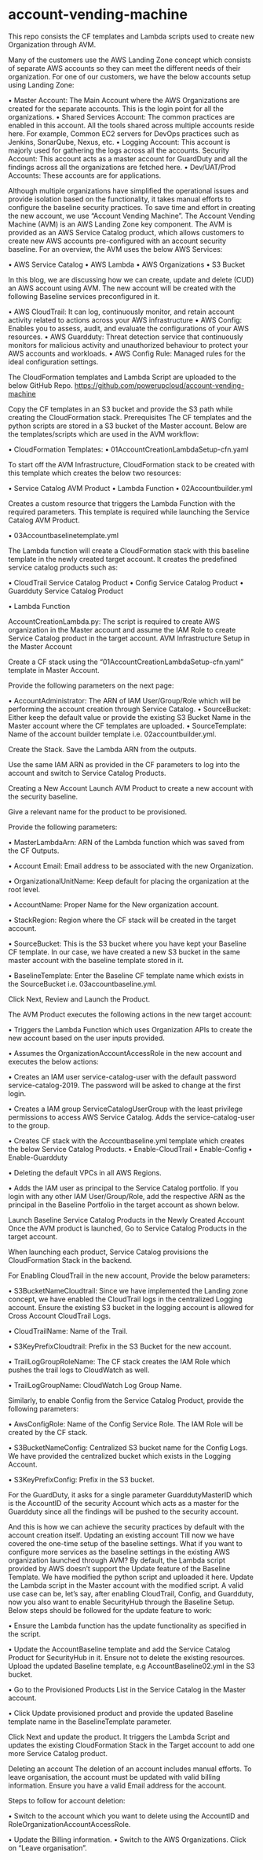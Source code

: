 # account-vending-machine
This repo consists the CF templates and Lambda scripts used to create new Organization through AVM.

Many of the customers use the AWS Landing Zone concept which consists of separate AWS accounts so they can meet the different needs of their organization. For one of our customers, we have the below accounts setup using Landing Zone:

•	Master Account: The Main Account where the AWS Organizations are created for the separate accounts. This is the login point for all the organizations.
•	Shared Services Account: The common practices are enabled in this account. All the tools shared across multiple accounts reside here. For example, Common EC2 servers for DevOps practices such as Jenkins, SonarQube, Nexus, etc.
•	Logging Account: This account is majorly used for gathering the logs across all the accounts. Security Account: This account acts as a master account for GuardDuty and all the findings across all the organizations are fetched here.
•	Dev/UAT/Prod Accounts: These accounts are for applications.

Although multiple organizations have simplified the operational issues and provide isolation based on the functionality, it takes manual efforts to configure the baseline security practices. To save time and effort in creating the new account, we use “Account Vending Machine”. The Account Vending Machine (AVM) is an AWS Landing Zone key component. The AVM is provided as an AWS Service Catalog product, which allows customers to create new AWS accounts pre-configured with an account security baseline. For an overview, the AVM uses the below AWS Services:

•	AWS Service Catalog
•	AWS Lambda
•	AWS Organizations
•	S3 Bucket

In this blog, we are discussing how we can create, update and delete (CUD) an AWS account using AVM. The new account will be created with the following Baseline services preconfigured in it.

•	AWS CloudTrail: It can log, continuously monitor, and retain account activity related to actions across your AWS infrastructure
•	AWS Config: Enables you to assess, audit, and evaluate the configurations of your AWS resources.
•	AWS Guardduty: Threat detection service that continuously monitors for malicious activity and unauthorized behaviour to protect your AWS accounts and workloads.
•	AWS Config Rule: Managed rules for the ideal configuration settings.

The CloudFormation templates and Lambda Script are uploaded to the below GitHub Repo.
https://github.com/powerupcloud/account-vending-machine

Copy the CF templates in an S3 bucket and provide the S3 path while creating the CloudFormation stack.
Prerequisites
The CF templates and the python scripts are stored in a S3 bucket of the Master account. Below are the templates/scripts which are used in the AVM workflow:

•	CloudFormation Templates:
•	01AccountCreationLambdaSetup-cfn.yaml

To start off the AVM Infrastructure, CloudFormation stack to be created with this template which creates the below two resources:

•	Service Catalog AVM Product
•	Lambda Function
•	02Accountbuilder.yml

Creates a custom resource that triggers the Lambda Function with the required parameters. This template is required while launching the Service Catalog AVM Product.

•	03Accountbaselinetemplate.yml

The Lambda function will create a CloudFormation stack with this baseline template in the newly created target account. It creates the predefined service catalog products such as:

•	CloudTrail Service Catalog Product
•	Config Service Catalog Product
•	Guardduty Service Catalog Product

•	Lambda Function

AccountCreationLambda.py: The script is required to create AWS organization in the Master account and assume the IAM Role to create Service Catalog product in the target account.
AVM Infrastructure Setup in the Master Account
 
Create a CF stack using the “01AccountCreationLambdaSetup-cfn.yaml” template in Master Account.

 


Provide the following parameters on the next page:

•	AccountAdministrator: The ARN of IAM User/Group/Role which will be performing the account creation through Service Catalog.
•	SourceBucket: Either keep the default value or provide the existing S3 Bucket Name in the Master account where the CF templates are uploaded.
•	SourceTemplate: Name of the account builder template i.e. 02accountbuilder.yml.

 

Create the Stack. Save the Lambda ARN from the outputs.

 

Use the same IAM ARN as provided in the CF parameters to log into the account and switch to Service Catalog Products.


Creating a New Account
Launch AVM Product to create a new account with the security baseline.

 

Give a relevant name for the product to be provisioned.

 

Provide the following parameters:

•	MasterLambdaArn: ARN of the Lambda function which was saved from the CF Outputs.

•	Account Email: Email address to be associated with the new Organization.

•	OrganizationalUnitName: Keep default for placing the organization at the root level.

•	AccountName: Proper Name for the New organization account.

•	StackRegion: Region where the CF stack will be created in the target account.

•	SourceBucket: This is the S3 bucket where you have kept your Baseline CF template. In our case, we have created a new S3 bucket in the same master account with the baseline template stored in it.

•	BaselineTemplate: Enter the Baseline CF template name which exists in the SourceBucket i.e. 03accountbaseline.yml.

 

Click Next, Review and Launch the Product.

 
The AVM Product executes the following actions in the new target account:

•	Triggers the Lambda Function which uses Organization APIs to create the new account based on the user inputs provided.

•	Assumes the OrganizationAccountAccessRole in the new account and executes the below actions:

•	Creates an IAM user service-catalog-user with the default password service-catalog-2019. The password will be asked to change at the first login.

•	Creates a IAM group ServiceCatalogUserGroup with the least privilege permissions to access AWS Service Catalog. Adds the service-catalog-user to the group.

•	Creates CF stack with the Accountbaseline.yml template which creates the below Service Catalog Products.
•	Enable-CloudTrail
•	Enable-Config
•	Enable-Guardduty

•	Deleting the default VPCs in all AWS Regions.

•	Adds the IAM user as principal to the Service Catalog portfolio. If you login with any other IAM User/Group/Role, add the respective ARN as the principal in the Baseline Portfolio in the target account as shown below.

 
Launch Baseline Service Catalog Products in the Newly Created Account
Once the AVM product is launched, Go to Service Catalog Products in the target account.
 

When launching each product, Service Catalog provisions the CloudFormation Stack in the backend.

 

For Enabling CloudTrail in the new account, Provide the below parameters:

•	S3BucketNameCloudtrail: Since we have implemented the Landing zone concept, we have enabled the CloudTrail logs in the centralized Logging account. Ensure the existing S3 bucket in the logging account is allowed for Cross Account CloudTrail Logs.

•	CloudTrailName: Name of the Trail.

•	S3KeyPrefixCloudtrail: Prefix in the S3 Bucket for the new account.

•	TrailLogGroupRoleName: The CF stack creates the IAM Role which pushes the trail logs to CloudWatch as well.

•	TrailLogGroupName: CloudWatch Log Group Name.
 

Similarly, to enable Config from the Service Catalog Product, provide the following parameters:

•	AwsConfigRole: Name of the Config Service Role. The IAM Role will be created by the CF stack.

•	S3BucketNameConfig: Centralized S3 bucket name for the Config Logs. We have provided the centralized bucket which exists in the Logging Account.

•	S3KeyPrefixConfig: Prefix in the S3 bucket.

 

For the GuardDuty, it asks for a single parameter GuarddutyMasterID which is the AccountID of the security Account which acts as a master for the Guardduty since all the findings will be pushed to the security account.
 

And this is how we can achieve the security practices by default with the account creation itself.
Updating an existing account
Till now we have covered the one-time setup of the baseline settings. What if you want to configure more services as the baseline settings in the existing AWS organization launched through AVM? By default, the Lambda script provided by AWS doesn’t support the Update feature of the Baseline Template. We have modified the python script and uploaded it here. Update the Lambda script in the Master account with the modified script.
A valid use case can be, let’s say, after enabling CloudTrail, Config, and Guardduty, now you also want to enable SecurityHub through the Baseline Setup. Below steps should be followed for the update feature to work:

•	Ensure the Lambda function has the update functionality as specified in the script.

•	Update the AccountBaseline template and add the Service Catalog Product for SecurityHub in it. Ensure not to delete the existing resources. Upload the updated Baseline template, e.g AccountBaseline02.yml in the S3 bucket.

•	Go to the Provisioned Products List in the Service Catalog in the Master account.

 

•	Click Update provisioned product and provide the updated Baseline template name in the BaselineTemplate parameter.

 

Click Next and update the product. It triggers the Lambda Script and updates the existing CloudFormation Stack in the Target account to add one more Service Catalog product.

Deleting an account
The deletion of an account includes manual efforts. To leave organisation, the account must be updated with valid billing information. Ensure you have a valid Email address for the account.

Steps to follow for account deletion:

•	Switch to the account which you want to delete using the AccountID and RoleOrganizationAccountAccessRole.

 
•	Update the Billing information.
•	Switch to the AWS Organizations. Click on “Leave organisation”.


